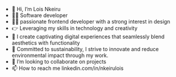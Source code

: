- 👋 Hi, I’m Lois Nkeiru
- 👩‍💻 Software developer 
- 💁‍♀️ passionate frontend developer with a strong interest in design
- 👉 Leveraging my skills in technology and creativity
- 🌟 I create captivating digital experiences that seamlessly blend aesthetics with functionality
- 🌱 Committed to sustainability, I strive to innovate and reduce environmental impact through my work.
- 💞️ I’m looking to collaborate on projects
- 📫 How to reach me linkedin.com/in/nkeirulois



<!---
Loisyy/Loisyy is a ✨ special ✨ repository because its `README.md` (this file) appears on your GitHub profile.
You can click the Preview link to take a look at your changes.
--->
